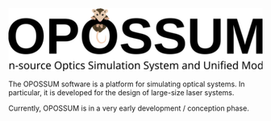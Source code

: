 ![OPOSSUM](opossum/logo/Logo_text.svg)

The OPOSSUM software is a platform for simulating optical systems. In particular, it is developed for the design of large-size laser systems.

Currently, OPOSSUM is in a very early development / conception phase.
